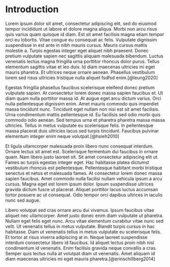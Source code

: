 # Introduction
Lorem ipsum dolor sit amet, consectetur adipiscing elit, sed do eiusmod tempor incididunt ut labore et dolore magna aliqua. Morbi non arcu risus quis varius quam quisque id diam. Est sit amet facilisis magna etiam tempor orci eu lobortis. Vitae congue eu consequat ac felis. Vulputate dignissim suspendisse in est ante in nibh mauris cursus. Mauris cursus mattis molestie a. Turpis egestas integer eget aliquet nibh praesent. Donec pretium vulputate sapien nec sagittis aliquam malesuada bibendum. Luctus venenatis lectus magna fringilla urna porttitor rhoncus dolor purus. Tellus elementum sagittis vitae et leo duis. Id diam maecenas ultricies mi eget mauris pharetra. Et ultrices neque ornare aenean. Phasellus vestibulum lorem sed risus ultricies tristique nulla aliquet fsdfsd enim.[@leung2020]

Egestas fringilla phasellus faucibus scelerisque eleifend donec pretium vulputate sapien. At consectetur lorem donec massa sapien faucibus et. Ut diam quam nulla porttitor massa id. At augue eget arcu dictum varius. Orci nulla pellentesque dignissim enim. Amet mauris commodo quis imperdiet massa tincidunt nunc. Tincidunt eget nullam non nisi est sit amet facilisis. Urna condimentum mattis pellentesque id. Eu facilisis sed odio morbi quis commodo odio aenean. Sed tempus urna et pharetra pharetra massa massa ultricies. Tellus in metus vulputate eu scelerisque felis. In pellentesque massa placerat duis ultricies lacus sed turpis tincidunt. Faucibus pulvinar elementum integer enim neque volutpat.[@hsieh2010]

Et ligula ullamcorper malesuada proin libero nunc consequat interdum. Ornare lectus sit amet est. Scelerisque fermentum dui faucibus in ornare quam. Nam libero justo laoreet sit. Sit amet consectetur adipiscing elit ut. Fames ac turpis egestas integer eget. Hac habitasse platea dictumst vestibulum rhoncus est pellentesque. Pellentesque habitant morbi tristique senectus et netus et malesuada fames. At consectetur lorem donec massa sapien faucibus. Amet commodo nulla facilisi nullam vehicula ipsum a arcu cursus. Magna eget est lorem ipsum dolor. Ipsum suspendisse ultrices gravida dictum fusce ut placerat. Aliquet porttitor lacus luctus accumsan tortor posuere ac ut consequat. Odio tempor orci dapibus ultrices in iaculis nunc sed augue.

Libero volutpat sed cras ornare arcu dui vivamus. Ipsum faucibus vitae aliquet nec ullamcorper. Amet justo donec enim diam vulputate ut pharetra. Nullam eget felis eget nunc. Arcu vitae elementum curabitur vitae nunc sed velit. Ut venenatis tellus in metus vulputate. Blandit turpis cursus in hac habitasse. Diam ut venenatis tellus in metus vulputate eu scelerisque felis. Et tortor at risus viverra adipiscing at in. Neque laoreet suspendisse interdum consectetur libero id faucibus. Id aliquet lectus proin nibh nisl condimentum id venenatis. Enim facilisis gravida neque convallis a cras. Semper quis lectus nulla at volutpat diam ut venenatis. Amet aliquam id diam maecenas ultricies mi eget mauris pharetra.[@erinschillberg2014]


